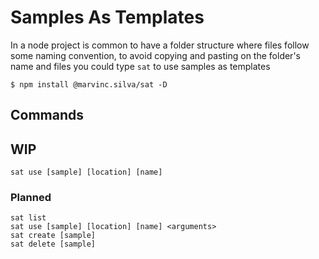 # Samples As Templates

In a node project is common to have a folder structure where files follow some naming convention, to avoid copying and pasting on the folder's name and files you could type `sat` to use samples as templates

    $ npm install @marvinc.silva/sat -D

## Commands

## WIP

    sat use [sample] [location] [name]

### Planned

    sat list
    sat use [sample] [location] [name] <arguments>
    sat create [sample]
    sat delete [sample]
